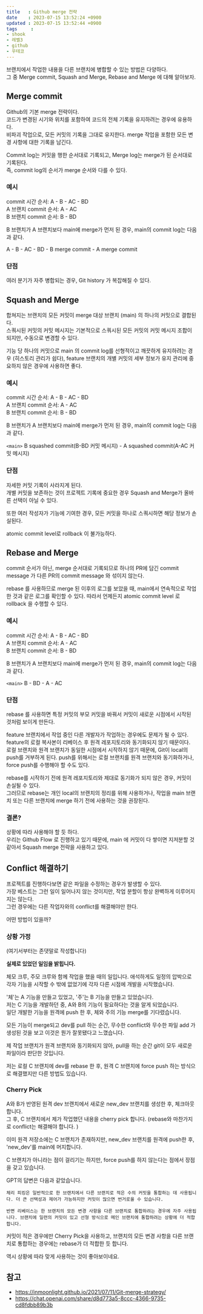 ```yaml
---
title   : Github merge 전략
date    : 2023-07-15 13:52:24 +0900
updated : 2023-07-15 13:52:44 +0900
tags     : 
- shook
- 레벨3
- github
- 우테코
---
```


브랜치에서 작업한 내용을 다른 브랜치에 병합할 수 있는 방법은 다양하다.    
그 중 Merge commit, Squash and Merge, Rebase and Merge 에 대해 알아보자. 

## Merge commit

Github의 기본 merge 전략이다.   
코드가 변경된 시기와 위치를 포함하여 코드의 전체 기록을 유지하려는 경우에 유용하다.    
비파괴 작업으로, 모든 커밋의 기록을 그대로 유지한다. merge 작업을 포함한 모든 변경 사항에 대한 기록을 남긴다.    

Commit log는 커밋을 행한 순서대로 기록되고, Merge log는 merge가 된 순서대로 기록된다.    
즉, commit log의 순서가 merge 순서와 다를 수 있다. 

### 예시

commit 시간 순서: A - B - AC - BD      
A 브랜치 commit 순서: A - AC     
B 브랜치 commit 순서: B - BD      

B 브랜치가 A 브랜치보다 main에 merge가 먼저 된 경우, main의 commit log는 다음과 같다.

A - B - AC - BD - B merge commit - A merge commit

### 단점

여러 분기가 자주 병합되는 경우, Git history 가 복잡해질 수 있다.    

## Squash and Merge

합쳐지는 브랜치의 모든 커밋이 merge 대상 브랜치 (main) 의 하나의 커밋으로 결합된다.    
스쿼시된 커밋의 커밋 메시지는 기본적으로 스쿼시된 모든 커밋의 커밋 메시지 조합이 되지만, 수동으로 변경할 수 있다.    

기능 당 하나의 커밋으로 main 의 commit log를 선형적이고 깨끗하게 유지하려는 경우 (히스토리 관리가 쉽다), feature 브랜치의 개별 커밋의 세부 정보가 유지 관리에 중요하지 않은 경우에 사용하면 좋다.    

### 예시

commit 시간 순서: A - B - AC - BD   
A 브랜치 commit 순서: A - AC   
B 브랜치 commit 순서: B - BD    

B 브랜치가 A 브랜치보다 main에 merge가 먼저 된 경우, main의 commit log는 다음과 같다.

`<main>` 
B squashed commit(B-BD 커밋 메시지) - A squashed commit(A-AC 커밋 메시지)

### 단점

자세한 커밋 기록이 사라지게 된다.    
개별 커밋을 보존하는 것이 프로젝트 기록에 중요한 경우 Squash and Merge가 올바른 선택이 아닐 수 있다.    

또한 여러 작성자가 기능에 기여한 경우, 모든 커밋을 하나로 스쿼시하면 해당 정보가 손실된다.    

atomic commit level로 rollback 이 불가능하다.    

## Rebase and Merge

commit 순서가 아닌, merge 순서대로 기록되므로 하나의 PR에 담긴 commit message 가 다른 PR의 commit message 와 섞이지 않는다.    

rebase 를 사용하므로 merge 된 이후의 로그를 보았을 때, main에서 연속적으로 작업한 것과 같은 로그를 확인할 수 있다. 따라서 언제든지 atomic commit level 로 rollback 을 수행할 수 있다.    

### 예시

commit 시간 순서: A - B - AC - BD      
A 브랜치 commit 순서: A - AC     
B 브랜치 commit 순서: B - BD     

B 브랜치가 A 브랜치보다 main에 merge가 먼저 된 경우, main의 commit log는 다음과 같다.

`<main>` 
B - BD - A - AC

### 단점

rebase 를 사용하면 특정 커밋의 부모 커밋을 바꿔서 커밋이 새로운 시점에서 시작된 것처럼 보이게 만든다.     

feature 브랜치에서 작업 중인 다른 개발자가 작업하는 경우에도 문제가 될 수 있다. feature의 로컬 복사본이 리베이스 후 원격 레포지토리와 동기화되지 않기 때문이다.    
로컬 브랜치와 원격 브랜치가 동일한 시점에서 시작하지 않기 때문에, Git이 local의 push를 거부하게 된다. push를 위해서는 로컬 브랜치를 원격 브랜치와 동기화하거나, force push를 수행해야 할 수도 있다.    

rebase를 시작하기 전에 원격 레포지토리와 제대로 동기화가 되지 않은 경우, 커밋이 손실될 수 있다.    
그러므로 rebase는 개인 local의 브랜치의 정리를 위해 사용하거나, 작업을 main 브랜치 또는 다른 브랜치에 merge 하기 전에 사용하는 것을 권장된다.    

### 결론?

상황에 따라 사용해야 할 듯 하다.    
우리는 Github Flow 로 진행하고 있기 때문에, main 에 커밋이 다 쌓이면 지저분할 것 같아서 Squash merge 전략을 사용하고 있다.     

## Conflict 해결하기

프로젝트를 진행하다보면 같은 파일을 수정하는 경우가 발생할 수 있다.    
가장 베스트는 그런 일이 일어나지 않는 것이지만, 작업 분할이 항상 완벽하게 이루어지지는 않는다.    
그런 경우에는 다른 작업자와의 conflict를 해결해야만 한다.    

어떤 방법이 있을까?

### 상황 가정

(여기서부터는 존댓말로 작성합니다)

**실제로 있었던 일임을 밝힙니다.**

체모 크루, 주모 크루와 함께 작업을 했을 때의 일입니다. 애석하게도 일정의 압박으로 각자 기능을 시작할 수 밖에 없었기에 각자 다른 시점에 개발을 시작했습니다.    

'체'는 A 기능을 만들고 있었고, '주'는 B 기능을 만들고 있었습니다.     
저는 C 기능을 개발하던 중, A와 B의 기능이 필요하다는 것을 알게 되었습니다.    
일단 개발한 기능을 원격에 push 한 후, 체와 주의 기능 merge를 기다렸습니다.    

모든 기능이 merge되고 dev를 pull 하는 순간, 무수한 conflict와 무수한 파일 add 가 생성된 것을 보고 이것은 뭔가 잘못됐다고 느꼈습니다.    

제 작업 브랜치가 원격 브랜치와 동기화되지 않아, pull을 하는 순간 git이 모두 새로운 파일이라 판단한 것입니다.

저는 로컬 C 브랜치에 dev를 rebase 한 후, 원격 C 브랜치에 force push 하는 방식으로 해결했지만 다른 방법도 있습니다.    

### Cherry Pick

A와 B가 반영된 원격 dev 브랜치에서 새로운 new_dev 브랜치를 생성한 후, 체크아웃합니다.    
그 후, C 브랜치에서 제가 작업했던 내용을 cherry pick 합니다. (rebase와 마찬가지로 conflict는 해결해야 합니다. )    

이미 원격 저장소에는 C 브랜치가 존재하지만, new_dev 브랜치를 원격에 push한 후, 'new_dev'를 main에 머지합니다.     

C 브랜치가 아니라는 점이 걸리기는 하지만, force push를 하지 않는다는 점에서 장점을 갖고 있습니다.    

GPT의 답변은 다음과 같았습니다.    

```text
체리 피킹은 일반적으로 한 브랜치에서 다른 브랜치로 적은 수의 커밋을 통합하는 데 사용됩니다. 더 큰 선택성과 제어가 가능하지만 커밋이 많으면 번거로울 수 있습니다.

반면 리베이스는 한 브랜치의 모든 변경 사항을 다른 브랜치로 통합하려는 경우에 자주 사용됩니다. 브랜치에 일련의 커밋이 있고 선형 방식으로 메인 브랜치에 통합하려는 상황에 더 적합합니다.
```

커밋이 적은 경우에만 Cherry Pick을 사용하고, 브랜치의 모든 변경 사항을 다른 브랜치로 통합하는 경우에는 rebase가 더 적합한 듯 합니다.     

역시 상황에 따라 맞게 사용하는 것이 좋아보이네요.     

## 참고
- https://inmoonlight.github.io/2021/07/11/Git-merge-strategy/
- https://chat.openai.com/share/d8d773a5-8ccc-4366-9735-cd8fdbb89b3b